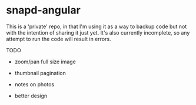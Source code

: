 # snapd-angular

This is a 'private' repo, in that I'm using it as a way to backup code but not with the intention of sharing it just yet. It's also currently incomplete, so any attempt to run the code will result in errors.

TODO

- zoom/pan full size image
- thumbnail pagination
- notes on photos

- better design
